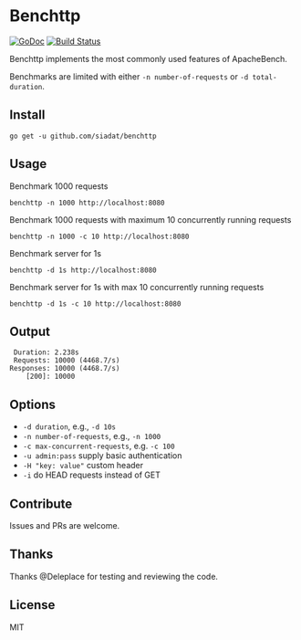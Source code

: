 # Benchttp

[![GoDoc](https://godoc.org/github.com/siadat/benchttp/benchttp?status.svg)](https://godoc.org/github.com/siadat/benchttp/benchttp)
[![Build Status](https://travis-ci.org/siadat/benchttp.svg?branch=master)](https://travis-ci.org/siadat/benchttp)


Benchttp implements the most commonly used features of ApacheBench.

Benchmarks are limited with either `-n number-of-requests` or `-d total-duration`.

## Install

    go get -u github.com/siadat/benchttp

## Usage

Benchmark 1000 requests

    benchttp -n 1000 http://localhost:8080

Benchmark 1000 requests with maximum 10 concurrently running requests

    benchttp -n 1000 -c 10 http://localhost:8080

Benchmark server for 1s

    benchttp -d 1s http://localhost:8080

Benchmark server for 1s with max 10 concurrently running requests

    benchttp -d 1s -c 10 http://localhost:8080

## Output

     Duration: 2.238s
     Requests: 10000 (4468.7/s)
    Responses: 10000 (4468.7/s)
        [200]: 10000

## Options

* `-d duration`, e.g., `-d 10s`
* `-n number-of-requests`, e.g., `-n 1000`
* `-c max-concurrent-requests`, e.g. `-c 100`
* `-u admin:pass` supply basic authentication
* `-H "key: value"` custom header
* `-i` do HEAD requests instead of GET

## Contribute

Issues and PRs are welcome.

## Thanks

Thanks @Deleplace for testing and reviewing the code.

## License

MIT
